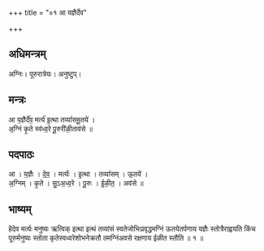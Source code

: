 +++
title = "०१ आ यज्ञैर्देव"

+++
## अधिमन्त्रम्
अग्निः। पूरुरात्रेयः। अनुष्टुप्।

## मन्त्रः
आ य॒ज्ञैर्दे॑व॒ मर्त्य॑ इ॒त्था तव्यां॑समू॒तये॑ ।  
अ॒ग्निं कृ॒ते स्व॑ध्व॒रे पू॒रुरी॑ळी॒ताव॑से ॥

## पदपाठः
आ । य॒ज्ञैः । दे॒व॒ । मर्त्यः॑ । इ॒त्था । तव्यां॑सम् । ऊ॒तये॑ ।  
अ॒ग्निम् । कृ॒ते । सु॒ऽअ॒ध्व॒रे । पू॒रुः । ई॒ळी॒त॒ । अव॑से ॥

## भाष्यम्
हेदेव मर्त्यः मनुष्यः ऋत्विक् इत्था इत्थं तव्यांसं स्वतेजोभिःप्रवृद्धमग्निं ऊतयेतर्पणाय यज्ञैः स्तोत्रैराह्वयति किंच पूरुर्मनुष्यः स्तोता कृतेस्वध्वरेशोभनेक्रतौ तमग्निंअवसे रक्षणाय ईळीत स्तौति ॥ १ ॥